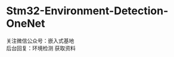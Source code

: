 # Stm32-Environment-Detection-OneNet

关注微信公众号：嵌入式基地                                      
后台回复：环境检测  获取资料                                      
 
 
